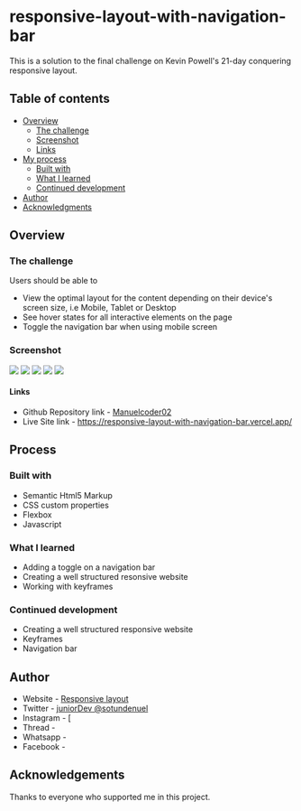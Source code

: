 # responsive-layout-with-navigation-bar
This is a solution to the final challenge on Kevin Powell's 21-day conquering responsive layout. 

## Table of contents
- [Overview](#overview)
  - [The challenge](#the-challenge)
  - [Screenshot](#screenshot)
  - [Links](#links)
- [My process](#my-process)
  - [Built with](#built-with)
  - [What I learned](#what-i-learned)
  - [Continued development](#continued-development)
- [Author](#author)
- [Acknowledgments](#acknowledgments)

## Overview

### The challenge
Users should be able to 
- View the optimal layout for the content depending on their device's screen size, i.e Mobile, Tablet or Desktop
- See hover states for all interactive elements on the page
- Toggle the navigation bar when using mobile screen

### Screenshot

![](./images/screenshots/mobile.png)
![](./images/screenshots/mobile-with-nav.png)
![](./images/screenshots/tablet.png)
![](./images/screenshots/desktop.png)
![](./images/screenshots/desktop-screen.png)

#### Links
- Github Repository link - [Manuelcoder02](https://github.com/Manuelcoder02/responsive-layout-with-navigation-bar)
- Live Site link - https://responsive-layout-with-navigation-bar.vercel.app/

## Process

### Built with
- Semantic Html5 Markup
- CSS custom properties
- Flexbox
- Javascript

### What I learned
- Adding a toggle on a navigation bar
- Creating a well structured resonsive website
- Working with keyframes

### Continued development
- Creating a well structured responsive website
- Keyframes
- Navigation bar


## Author
- Website - [Responsive layout](https://responsive-layout-with-navigation-bar.vercel.app/)
- Twitter - [juniorDev @sotundenuel](https://www.twitter.com/@sotundenuel)
- Instagram - [
- Thread -
- Whatsapp -
- Facebook -

## Acknowledgements
Thanks to everyone who supported me in this project.

